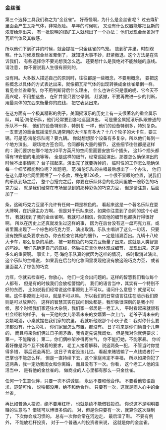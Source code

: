 ### 金丝雀
第三个选择工具我们称之为“金丝雀”。
好奇怪啊，为什么是金丝雀呢？
过去煤矿里面会产生瓦斯气体，非常危险。
早年的时候呢，
又没有什么仪器能够把瓦斯的浓度给测出来，
有一批聪明的煤矿工人就想出了一个办法：
他们发现金丝雀对于瓦斯气体及其敏感，

所以他们下到矿井的时候，就会提拉一只金丝雀的鸟笼。
放到矿井里，时刻观察。什么时候发现金丝雀晕倒了，
就知道大事不妙，赶紧撤退。这个方法是在告诉我们，
有些选择你不要光想我怎么选。
还要想什么是我绝对不能触碰的底线。
请注意，
你不要说我人生很有原则的，

没有用。大多数人描述自己的原则时，往往都是一些概念，不要用概念，
要把这些概念以具体的方式表达出来，就像把瓦斯气体的出现转换成金丝雀晕倒一样。
看见金丝雀晕倒，你不用判断背后什么理由，
什么也许它只是饿的呢、它今天不高兴呢，不用想这些，
在矿井里只要它晕倒，
赶紧撤，不要再做进一步的判断，
用最具体的东西来衡量你的底线，
把它表达出来。

在这方面有一个极其精彩的例子。美国摇滚乐的历史上有一支很著名的重金属乐队，
叫范·海伦乐队，他们经常要到各地巡回演出，
可是重金属摇滚乐队跟普通的乐队不一样，
他们的设备特别多，特别复
一样，他们的设备特别多，特别复杂。一支普通的重金属摇滚乐队通常用的大卡车有多大？十八个轮子的大卡车，要三辆。可是范·海伦乐队呢？要九辆。
你就想想那个设备有多复杂，所以他们每到一个地方演出，
跟场地方签合同，合同都有大量的细节，
这些细节往往都是这样的：我们要求在哪个地方20平方英尺的空间里面要安放15个插头，
这15个插头都得有18安倍的电流等等，
全是这样的细节，经常巡回演出，那要怎么确保演出的时候不出事情呢？
台子搭起来，演出完了就要拆掉的，
临时性的工作怎么能确保每一个细节都能到位呢？难题吧。
范·海伦乐队的主唱最后想出了一个办法，
他们在这么厚的合同里面埋了一个条款，埋在第126条，
一个很不显眼的位置，说我们的乐队到场之后，
整个台搭完之后，你要在乐队休息的化妆间里放一碗彩色的巧克力豆，
就是我们经常在市场里见到的那种彩色的巧克力豆，
但是请注意，后面加了一

条，这碗巧克力豆里不允许有任何一颗是棕色的。
看起来这是一个著名乐队在耍大牌啊，在折磨主办方啊，
但是对于乐队来说，如果你注意到了合同的这个小细节，
我就找到了我的金丝雀啊，我就可以相信，你其他的细节也都执行得很好啊。
所以在历史上还真就发生过这样的事，
因为在后台没有这一盘巧克力豆，或者里面出现了一个棕色的巧克力豆，
演出取消。乐队主唱讲了这么一句话，
只要没有按照这条要求去办，你去检查它其他的细节，
一定是错漏百出。九辆十八轮大卡车，那么复杂的系统，
被一颗棕色的巧克力豆衡量了出来。这就是人类智慧的巧妙。
我们先确定自己的底线，然后把它具体地体现成细节，
呈现出来。这是多么的重要啊。
事实上，范·海伦乐队真的就因为这样的情况，
临时取消过演出。这个乐队的主唱说，
如果我在后台的化妆间里发现他没有放这碗巧克力豆，
或者里面混入了棕色的巧克

力豆，你就去检查吧，你放心，
他们一定会出问题的。这样的智慧我们看似每个人都有，
但是有的时候我们会放松警惕的。
我们的语言当中，其实有一个特别不好的东西，
比如说我们经常说这件事原则上不可以。请问什么意思？
就是可以嘛。这件事原则上可以，就是不可以嘛。
所以我们的日常语言往往在暗示我们原则是可以放弃的。
这样的智慧其实在民间到处都是，我印象很深刻的是我小时候，
那个时候我们家还住大杂院，我们家一邻居是一老工人，
平时看起来就很有社会经验的样子。
有一天他的女儿带着未来的女婿第一次上门，
老爷子请未来的女婿喝酒，小桌就摆在我们家的院里。
我就听他跟那个小伙子说：
我对你什么要求都没有，什么彩礼，
你们家里怎么布置，都没有。
日子将来是你们俩自个儿奔的，
而且将来你们俩过日子闹矛盾，我肯定先说我闺女。
但是我对你就俩要求：
第一，不能赌钱；
第二，你们俩吵架吵得再生气，
你不能打她，不能家暴。
你听着好像是两个互不挨着的要求，
老工人接着解释，说这两条一犯，
不管当时你觉得多错，
事后还会再犯，这日子肯定没法儿过。
看起来赌钱输了一点钱或者打一巴掌也不能怎么样，
但是一直持续下去，这个家庭肯定不幸福，
所以如果你犯了这两条，我一定劝我闺女和你离婚，
而且没有下一次。你看，
这个老工人他的生活当中，
是有他的金丝雀的。
做商业的人心里都有那么一只金丝雀。

任何一个生意伙伴，只要一次不讲诚信，
永远不要和他合作。
不要看他软语跪求，楚楚可怜，
说啥都没用，绝不和他合作。
只要有一次，这就是商人心中的金丝雀。

再比如普通人投资，绝不要用杠杆，
也就是绝不能借钱投资。
你说这不是明明要赚的生意吗？
借钱可以博很多倍的。
对，但是你只要有一次，就算你这次赚到了，
下次你会成习惯的。
总有一次你会常在河边走，
最后湿了鞋。
不要有例外，
不能放杠杆投资，
对于一个普通人的投资者来说，
这就是你的金丝雀。